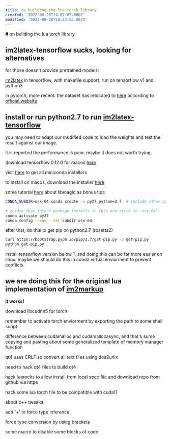 ```yaml
---
title: on building the lua torch library
created: '2022-08-26T14:07:07.000Z'
modified: '2022-08-28T10:23:53.864Z'
---
```


**#** on building the lua torch library
## im2latex-tensorflow sucks, looking for alternatives

for those doesn't provide pretrained models:

[im2latex](https://github.com/guillaumegenthial/im2latex) in tensorflow, with makefile support, run on tensorflow v1 and python3

[]() in pytorch, more recent. the dataset has relocated to [here](https://zenodo.org/record/56198#.YwtB9PcRU5t) according to [official website]()

## install or run python2.7 to run [im2latex-tensorflow](https://github.com/ArminKaramzade/im2latex)

you may need to adapt our modified code to load the weights and test the result against our image.

it is reported the performance is poor. maybe it does not worth trying.

download tensorflow 0.12.0 for macos [here](https://pypi.org/project/tensorflow/0.12.0/#files)

visit [here](https://docs.conda.io/en/latest/miniconda.html) to get all miniconda installers

to install on macos, download the installer [here](https://repo.anaconda.com/miniconda/Miniconda3-latest-MacOSX-x86_64.pkg)

some tutorial [here](https://blog.balasundar.com/install-older-versions-of-python-using-miniconda-on-mac-m1) about libmagic as bonus tips

```bash
CONDA_SUBDIR=osx-64 conda create -n py27 python=2.7  # include other packages here
 
# ensure that future package installs in this env stick to 'osx-64'
conda activate py27
conda config --env --set subdir osx-64
```

after that, do this to get pip on python2.7 (rosetta2)
```bash
curl https://bootstrap.pypa.io/pip/2.7/get-pip.py -o get-pip.py
python get-pip.py
```

install tensorflow version below 1, and doing this can be far more easier on linux. maybe we should do this in conda virtual enviorment to prevent conflicts.

## we are doing this for the original lua implementation of [im2markup](https://github.com/harvardnlp/im2markup)

**it works!**

download libcudnn5 for torch

remember to activate torch enviorment by exporting the path to some shell script

difference between cudamalloc and cudamallocasync, and that's some copying and pasting about some generalized template of memory manager function

qt4 uses CRLF so convert all text files using dos2unix

need to hack qt4 files to build qt4

hack luarocks to allow install from local spec file and download repo from github via https

hack some lua torch file to be compatible with cuda11

about c++ tweaks:

add '+' to force type inference

force type conversion by using brackets

some macro to disable some blocks of code
